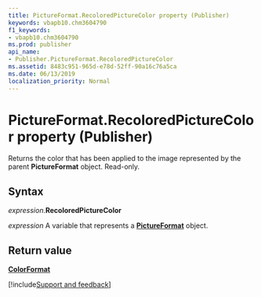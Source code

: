 ```yaml
---
title: PictureFormat.RecoloredPictureColor property (Publisher)
keywords: vbapb10.chm3604790
f1_keywords:
- vbapb10.chm3604790
ms.prod: publisher
api_name:
- Publisher.PictureFormat.RecoloredPictureColor
ms.assetid: 8483c951-965d-e78d-52ff-90a16c76a5ca
ms.date: 06/13/2019
localization_priority: Normal
---
```



# PictureFormat.RecoloredPictureColor property (Publisher)

Returns the color that has been applied to the image represented by the parent **PictureFormat** object. Read-only.


## Syntax

_expression_.**RecoloredPictureColor**

_expression_ A variable that represents a **[PictureFormat](Publisher.PictureFormat.md)** object.


## Return value

**[ColorFormat](publisher.colorformat.md)**



[!include[Support and feedback](~/includes/feedback-boilerplate.md)]